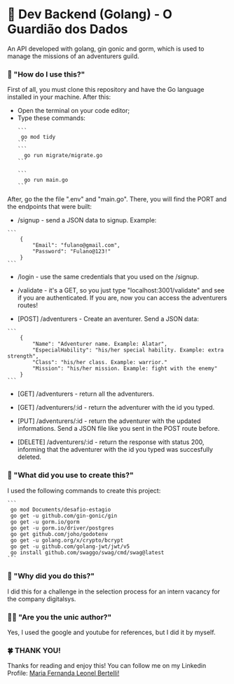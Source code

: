 # 🤟 Dev Backend (Golang) - O Guardião dos Dados
An API developed with golang, gin gonic and gorm, which is used to manage the missions of an adventurers guild.

### 👾 "How do I use this?" 
First of all, you must clone this repository and have the Go language installed in your machine. After this:
<ul>
  <li> Open the terminal on your code editor;</li>
  <li>Type these commands: </li>
  
    ```
     go mod tidy
    ```
    ```
      go run migrate/migrate.go
    ```
  
    ```
      go run main.go
    ```
</ul>

<p> After, go the the file ".env" and "main.go". There, you will find the PORT and the endpoints that were built: </p>
<ul>
    <li> /signup - send a JSON data to signup. Example: </li>
</ul>

    ```
        {
            "Email": "fulano@gmail.com",
            "Password": "Fulano@123!"
        }
    ```
<ul>
    <li> /login - use the same credentials that you used on the /signup. </li>
</ul>
<ul>
    <li> /validate - it's a GET, so you just type "localhost:3001/validate" and see if you are authenticated. If you are, now you can access the adventurers routes! </li>
</ul>
<ul>
    <li> [POST] /adventurers - Create an aventurer. Send a JSON data:  </li>
</ul>

    ```
        {
            "Name": "Adventurer name. Example: Alatar",
            "EspecialHability": "his/her special hability. Example: extra strength",
            "Class": "his/her class. Example: warrior."
            "Mission": "his/her mission. Example: fight with the enemy"
        }
    ```
<ul>
    <li> [GET] /adventurers - return all the adventurers.  </li>
</ul>
<ul>
    <li> [GET] /adventurers/:id - return the adventurer with the id you typed.  </li>
</ul>
<ul>
    <li> [PUT] /adventurers/:id - return the adventurer with the updated informations. Send a JSON file like you sent in the POST route before.  </li>
</ul>
<ul>
    <li> [DELETE] /adventurers/:id - return the response with status 200, informing that the adventurer with the id you typed was succesfully deleted. </li>
</ul>

### 🔧 "What did you use to create this?" 
I used the following commands to create this project:

    ```
     go mod Documents/desafio-estagio
     go get -u github.com/gin-gonic/gin
     go get -u gorm.io/gorm
     go get -u gorm.io/driver/postgres
     go get github.com/joho/godotenv
     go get -u golang.org/x/crypto/bcrypt
     go get -u github.com/golang-jwt/jwt/v5
     go install github.com/swaggo/swag/cmd/swag@latest
    ```
  
### 🤔 "Why did you do this?" 
I did this for a challenge in the selection process for an intern vacancy for the company digitalsys.

### 👩‍💻 "Are you the unic author?" 
Yes, I used the google and youtube for references, but I did it by myself.

### 🍀 THANK YOU! 
<p> 
  Thanks for reading and enjoy this! You can follow me on my Linkedin Profile:
  <a href = "https://www.linkedin.com/in/maria-fernanda-leonel-bertelli-252480257"> Maria Fernanda Leonel Bertelli! </a>
</p>

 
